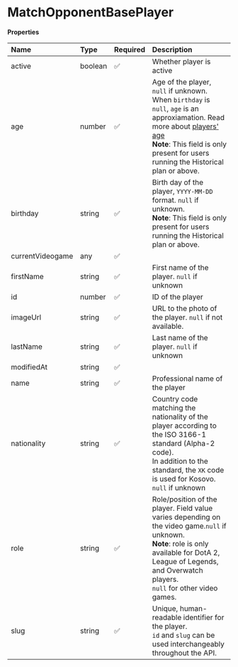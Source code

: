 # MatchOpponentBasePlayer

**Properties**

| Name             | Type    | Required | Description                                                                                                                                                                                                                                    |
| :--------------- | :------ | :------- | :--------------------------------------------------------------------------------------------------------------------------------------------------------------------------------------------------------------------------------------------- |
| active           | boolean | ✅       | Whether player is active                                                                                                                                                                                                                       |
| age              | number  | ✅       | Age of the player, `null` if unknown. When `birthday` is `null`, `age` is an approxiamation. Read more about [players' age](/docs/about-players-age) <br/>**Note**: This field is only present for users running the Historical plan or above. |
| birthday         | string  | ✅       | Birth day of the player, `YYYY-MM-DD` format. `null` if unknown. <br/>**Note**: This field is only present for users running the Historical plan or above.                                                                                     |
| currentVideogame | any     | ✅       |                                                                                                                                                                                                                                                |
| firstName        | string  | ✅       | First name of the player. `null` if unknown                                                                                                                                                                                                    |
| id               | number  | ✅       | ID of the player                                                                                                                                                                                                                               |
| imageUrl         | string  | ✅       | URL to the photo of the player. `null` if not available.                                                                                                                                                                                       |
| lastName         | string  | ✅       | Last name of the player. `null` if unknown                                                                                                                                                                                                     |
| modifiedAt       | string  | ✅       |                                                                                                                                                                                                                                                |
| name             | string  | ✅       | Professional name of the player                                                                                                                                                                                                                |
| nationality      | string  | ✅       | Country code matching the nationality of the player according to the ISO 3166-1 standard (Alpha-2 code). <br/>In addition to the standard, the `XK` code is used for Kosovo. <br/>`null` if unknown                                            |
| role             | string  | ✅       | Role/position of the player. Field value varies depending on the video game.`null` if unknown. <br/>**Note**: role is only available for DotA 2, League of Legends, and Overwatch players. <br/>`null` for other video games.                  |
| slug             | string  | ✅       | Unique, human-readable identifier for the player. <br/>`id` and `slug` can be used interchangeably throughout the API.                                                                                                                         |

<!-- This file was generated by liblab | https://liblab.com/ -->
